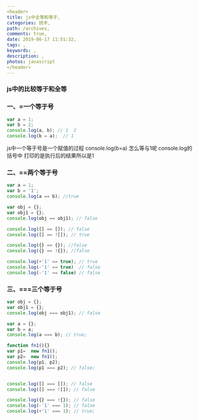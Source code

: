 ```yaml
---
<header>
title: js中全等和等于,
categories: 技术,
path: /archives,
comments: true,
date: 2019-06-17 11:51:32,
tags: ,
keywords: ,
description: ,
photos: javascript
</header>
---
```


### js中的比较等于和全等


### 一、=一个等于号

```js
var a = 1;
var b = 2;
console.log(a, b); // 1  2
console.log(b = a);  // 1
``` 
js中一个等于号是一个赋值的过程 console.log(b=a) 怎么等与1呢 console.log的括号中 打印的是执行后的结果所以是1

### 二、==两个等于号

```js
var a = 1;
var b = '1';
console.log(a == b); //true

var obj = {};
var obj1 = {};
console.log(obj == obj1); // false

console.log([] == []); // false
console.log([] == ![]); // true

console.log({} == {}); //false
console.log({} == !{}); //false

console.log(+'1' == true); // true
console.log(-'1' == true)  // false
console.log(-'1' == false) // false

```

### 三、===三个等于号

```js
var obj = {};
var obj1 = {};
console.log(obj === obj1); // false

var a = {};
var b = a;
console.log(a === b); // true;

function fn1(){}
var p1=  new fn1();
var p2=  new fn1();
console.log(p1, p2);
console.log(p1 === p2); // false;


console.log([] === []); // false
console.log([] === ![]); // false

console.log({} === !{}); // false
console.log(-'1' === 1); // false
console.log(+'1' === 1); // true;
```